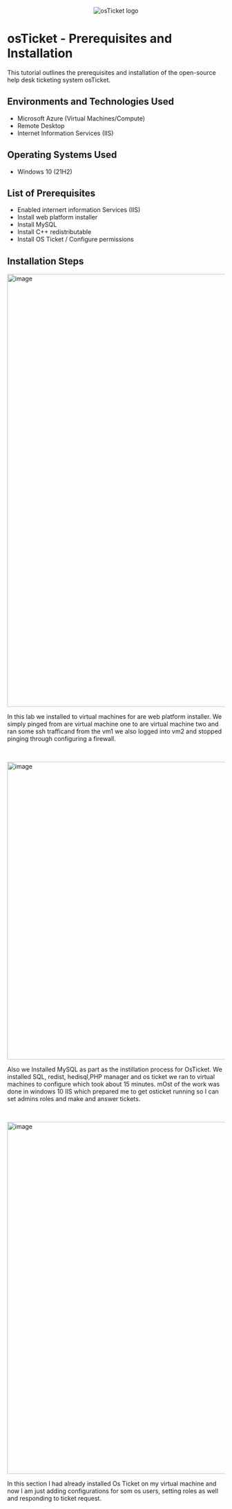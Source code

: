 <p align="center">
<img src="https://i.imgur.com/Clzj7Xs.png" alt="osTicket logo"/>
</p>

<h1>osTicket - Prerequisites and Installation</h1>
This tutorial outlines the prerequisites and installation of the open-source help desk ticketing system osTicket.<br />






<h2>Environments and Technologies Used</h2>

- Microsoft Azure (Virtual Machines/Compute)
- Remote Desktop
- Internet Information Services (IIS)

<h2>Operating Systems Used </h2>

- Windows 10</b> (21H2)

<h2>List of Prerequisites</h2>

- Enabled internert information Services (IIS)
- Install web platform installer
- Install MySQL
- Install C++ redistributable
- Install OS Ticket / Configure permissions

<h2>Installation Steps</h2>
<img width="1000" alt="image" src="https://github.com/EricCarterjalil/osticket-prereqs/assets/150721888/bfd1fd65-c6ee-41d1-95b6-f95a85112b12">



<p>
</p>
<p>
In this lab we installed to virtual machines for are web platform installer. We simply pinged from are virtual machine one to are virtual machine two and ran some ssh trafficand from the vm1 we also logged into vm2 and stopped pinging through configuring a firewall.
</p>
<br />

<p>
<img width="688" alt="image" src="https://github.com/EricCarterjalil/osticket-prereqs/assets/150721888/fca9f3a6-5a53-412e-8e09-6132432b1013">

</p>
<p>
Also we Installed MySQL as part as the instillation process for OsTicket. We installed SQL, redist, hedisql,PHP manager and os ticket we ran to virtual machines to configure which took about 15 minutes. mOst of the work was done in windows 10 IIS which prepared me to get osticket running so I can set admins roles and make and answer tickets.
</p>
<br />

<p>
<img width="813" alt="image" src="https://github.com/EricCarterjalil/osticket-prereqs/assets/150721888/9ffde9ea-3c48-495a-a316-3316e9229396">

</p>
<p>
In this section I had already installed Os Ticket on my virtual machine and now I am just adding configurations for som os users, setting roles as well and responding to ticket request.
</p>
<br />
